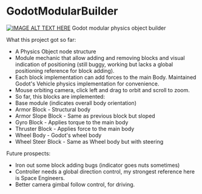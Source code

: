 # GodotModularBuilder
[![IMAGE ALT TEXT HERE](https://img.youtube.com/vi/Y5fGko-2Xhw/0.jpg)](https://www.youtube.com/watch?v=Y5fGko-2Xhw)
Godot modular physics object builder

What this project got so far:
- A Physics Object node structure
- Module mechanic that allow adding and removing blocks and visual indication of positioning (still buggy, working but lacks a global positioning reference for block adding).
- Each block implementation can add forces to the main Body. Maintained Godot's Vehicle physics implementation for convenience.
- Mouse orbiting camera, click left and drag to orbit and scroll to zoom.
- So far, this blocks are implemented:
 - Base module (indicates overall body orientation)
 - Armor Block - Structural body
 - Armor Slope Block - Same as previous block but sloped
 - Gyro Block - Applies torque to the main body
 - Thruster Block - Applies force to the main body
 - Wheel Body - Godot's wheel body
 - Wheel Steer Block - Same as Wheel body but with steering

Future prospects:
 - Iron out some block adding bugs (indicator goes nuts sometimes)
 - Controller needs a global direction control, my strongest reference here is Space Engineers.
 - Better camera gimbal follow control, for driving.
